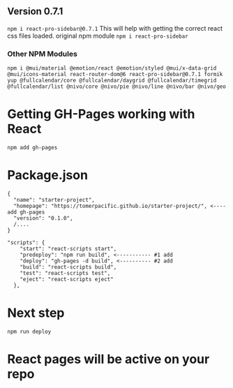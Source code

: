 ## Version 0.7.1
`npm i react-pro-sidebar@0.7.1`
This will help with getting the correct react css files loaded.
original npm module
`npm i react-pro-sidebar`

### Other NPM Modules
```
npm i @mui/material @emotion/react @emotion/styled @mui/x-data-grid @mui/icons-material react-router-dom@6 react-pro-sidebar@0.7.1 formik yup @fullcalendar/core @fullcalendar/daygrid @fullcalendar/timegrid @fullcalendar/list @nivo/core @nivo/pie @nivo/line @nivo/bar @nivo/geo
```

# Getting GH-Pages working with React
`npm add gh-pages`

# Package.json
```
{
  "name": "starter-project",
  "homepage": "https://tomerpacific.github.io/starter-project/", <---- add gh-pages
  "version": "0.1.0",
  /....
}
```

```
"scripts": {
    "start": "react-scripts start",
    "predeploy": "npm run build", <----------- #1 add
    "deploy": "gh-pages -d build", <---------- #2 add
    "build": "react-scripts build",
    "test": "react-scripts test",
    "eject": "react-scripts eject"
  },
```

# Next step
`npm run deploy`

# React pages will be active on your repo